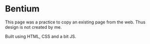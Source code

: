 # Bentium

This page was a practice to copy an existing page from the web. Thus design is not created by me.

Built using HTML, CSS and a bit JS.
